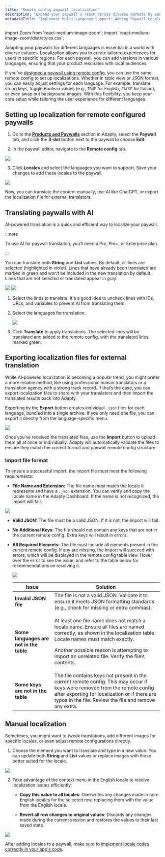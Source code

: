 ```yaml
---
title: "Remote config paywall localization"
description: "Expand your paywall's reach across diverse markets by configuring locales in remote config. Learn how to optimize localization and cater to specific regional preferences"
metadataTitle: "Implement Multi-Language Support: Adding Paywall Locale in Remote Config"
---
```


import Zoom from 'react-medium-image-zoom';
import 'react-medium-image-zoom/dist/styles.css';

Adapting your paywalls for different languages is essential in a world with diverse cultures. Localization allows you to create tailored experiences for users in specific regions. For each paywall, you can add versions in various languages, ensuring that your product resonates with local audiences.

If you’ve [designed a paywall using remote config](customize-paywall-with-remote-config), you can use the same remote config to set up localizations. Whether in table view or JSON format, you can easily adjust settings for each language. For example, translate string keys, toggle Boolean values (e.g., `TRUE` for English, `FALSE` for Italian), or even swap out background images. With this flexibility, you keep your core setup while tailoring the user experience for different languages.

## Setting up localization for remote configured paywalls

1. Go to the [**Products and Paywalls**](https://app.adapty.io/paywalls) section in Adapty, select the **Paywall** tab, and click the **3-dot** button next to the paywall to choose **Edit**.



2. In the paywall editor, navigate to the **Remote config** tab.

   

<Zoom>
  <img src={require('./img/switch_to_remote_config.webp').default}
  style={{
    border: '1px solid #727272', /* border width and color */
    width: '700px', /* image width */
    display: 'block', /* for alignment */
    margin: '0 auto' /* center alignment */
  }}
/>
</Zoom>




3. Click **Locales** and select the languages you want to support. Save your changes to add these locales to the paywall.

   

<Zoom>
  <img src={require('./img/add_locale.webp').default}
  style={{
    border: '1px solid #727272', /* border width and color */
    width: '700px', /* image width */
    display: 'block', /* for alignment */
    margin: '0 auto' /* center alignment */
  }}
/>
</Zoom>

Now, you can translate the content manually, use AI like ChatGPT, or export the localization file for external translators.

## Translating paywalls with AI

AI-powered translation is a quick and efficient way to localize your paywall.

:::note

To use AI for paywall translation, you’ll need a Pro, Pro+, or Enterprise plan.

:::

You can translate both **String** and **List** values. By default, all lines are selected (highlighted in violet). Lines that have already been translated are marked in green and won’t be included in the new translation by default. Lines that are not selected or translated appear in gray.

<Zoom>
  <img src={require('./img/localization-table.webp').default}
  style={{
    border: '1px solid #727272', /* border width and color */
    width: '700px', /* image width */
    display: 'block', /* for alignment */
    margin: '0 auto' /* center alignment */
  }}
/>
</Zoom>

<Zoom>
  <img src={require('./img/localization-json.webp').default}
  style={{
    border: '1px solid #727272', /* border width and color */
    width: '700px', /* image width */
    display: 'block', /* for alignment */
    margin: '0 auto' /* center alignment */
  }}
/>
</Zoom>

1. Select the lines to translate. It's a good idea to uncheck lines with IDs, URLs, and variables to prevent AI from translating them.

2. Select the languages for translation.

   <Zoom>
     <img src={require('./img/localization-table-language.webp').default}
     style={{
       border: '1px solid #727272', /* border width and color */
       width: '700px', /* image width */
       display: 'block', /* for alignment */
       margin: '0 auto' /* center alignment */
     }}
   />
   </Zoom>

3. Click **Translate** to apply translations. The selected lines will be translated and added to the remote config, with the translated lines marked green.

## Exporting localization files for external translation

While AI-powered localization is becoming a popular trend, you might prefer a more reliable method, like using professional human translators or a translation agency with a strong track record. If that’s the case, you can export localization files to share with your translators and then import the translated results back into Adapty.

Exporting by the **Export** button creates individual `.json` files for each language, bundled into a single archive. If you only need one file, you can export it directly from the language-specific menu.

<Zoom>
  <img src={require('./img/localization-single-export.webp').default}
  style={{
    border: '1px solid #727272', /* border width and color */
    width: '700px', /* image width */
    display: 'block', /* for alignment */
    margin: '0 auto' /* center alignment */
  }}
/>
</Zoom>

Once you’ve received the translated files, use the **Import** button to upload them all at once or individually. Adapty will automatically validate the files to ensure they match the correct format and paywall remote config structure.

### Import file format

To ensure a successful import, the import file must meet the following requirements:

- **File Name and Extension:**
  The file name must match the locale it represents and have a `.json` extension. You can verify and copy the locale name in the Adapty Dashboard. If the name is not recognized, the import will fail.

<Zoom>
  <img src={require('./img/locale-name.webp').default}
  style={{
    border: '1px solid #727272', /* border width and color */
    width: '700px', /* image width */
    display: 'block', /* for alignment */
    margin: '0 auto' /* center alignment */
  }}
/>
</Zoom>

- **Valid JSON:**
  The file must be a valid JSON. If it is not, the import will fail.

- **No Additional Keys:**
  The file should not contain any keys that are not in the current remote config. Extra keys will result in errors.

- **All Required Elements:**
  The file must include all elements present in the current remote config. If any are missing, the import will succeed with errors, which will be displayed in the remote config table view. Hover over the error to see the issue, and refer to the table below for recommendations on resolving it.

  <Zoom>
    <img src={require('./img/localization-error.webp').default}
    style={{
      border: '1px solid #727272', /* border width and color */
      width: '700px', /* image width */
      display: 'block', /* for alignment */
      margin: '0 auto' /* center alignment */
    }}
  />
  </Zoom>
  
  | **Issue**                               | **Solution**                                                 |
  | --------------------------------------- | ------------------------------------------------------------ |
  | **Invalid JSON file**                   | The file is not a valid JSON. Validate it to ensure it meets JSON formatting standards (e.g., check for missing or extra commas). |
  | **Some languages are not in the table** | <p>At least one file name does not match a locale name. Ensure all files are named correctly, as shown in the localization table. Locale names must match exactly.</p><p>Another possible reason is attempting to import an unrelated file. Verify the file’s contents.</p> |
  | **Some keys are not in the table**      | The file contains keys not present in the current remote config. This may occur if keys were removed from the remote config after exporting for localization or if there are typos in the file. Review the file and remove any extra. |

## Manual localization

Sometimes, you might want to tweak translations, add different images for specific locales, or even adjust remote configurations directly.

1. Choose the element you want to translate and type in a new value. You can update both **String** and **List** values or replace images with those better suited for the locale.



<Zoom>
  <img src={require('./img/032b429-remote_config_localization.webp').default}
  style={{
    border: '1px solid #727272', /* border width and color */
    width: '700px', /* image width */
    display: 'block', /* for alignment */
    margin: '0 auto' /* center alignment */
  }}
/>
</Zoom>



2. Take advantage of the context menu in the English locale to resolve localization issues efficiently:

   - **Copy this value to all locales**: Overwrites any changes made in non-English locales for the selected row, replacing them with the value from the English locale.

   - **Revert all row changes to original values**: Discards any changes made during the current session and restores the values to their last saved state.



<Zoom>
  <img src={require('./img/d7e70f1-remote_confi_loc_table_options.webp').default}
  style={{
    border: '1px solid #727272', /* border width and color */
    width: '700px', /* image width */
    display: 'block', /* for alignment */
    margin: '0 auto' /* center alignment */
  }}
/>
</Zoom>

After adding locales to a paywall, make sure to [implement locale codes correctly in your app's code](localizations-and-locale-codes).
